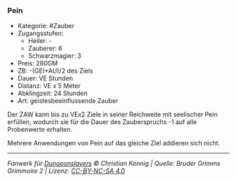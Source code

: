 ### Pein

- Kategorie: #Zauber
- Zugangsstufen:
  - Heiler: -
  - Zauberer: 6
  - Schwarzmagier: 3
- Preis: 280GM
- ZB: -(GEI+AU)/2 des Ziels
- Dauer: VE Stunden
- Distanz: VE x 5 Meter
- Abklingzeit: 24 Stunden
- Art: geistesbeeinflussende Zauber

Der ZAW kann bis zu VEx2 Ziele in seiner Reichweite mit seelischer Pein erfüllen, wodurch sie für die Dauer des Zauberspruchs -1 auf alle Probenwerte erhalten.

Mehrere Anwendungen von Pein auf das gleiche Ziel addieren sich nicht.

---

_Fanwerk für [Dungeonslayers](https://www.dungeonslayers.net/) © Christian Kennig | Quelle: Bruder Grimms Grimmoire 2 | Lizenz: [CC-BY-NC-SA 4.0](https://creativecommons.org/licenses/by-nc-sa/4.0/deed.de)_
